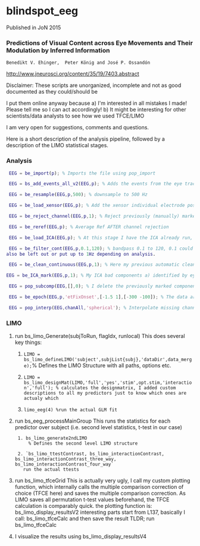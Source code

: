 # blindspot_eeg
Published in JoN 2015

### Predictions of Visual Content across Eye Movements and Their Modulation by Inferred Information
    Benedikt V. Ehinger,  Peter König and José P. Ossandón
    
http://www.jneurosci.org/content/35/19/7403.abstract

Disclaimer: These scripts are unorganized, incomplete and not as good documented as they could/should be

I put them online anyway because 
  a) I'm interested in all mistakes I made! Please tell me so I can act accordingly!
  b) It might be interesting for other scientists/data analysts to see how we used TFCE/LIMO
  
I am very open for suggestions, comments and questions.


Here is a short description of the analysis pipeline, followed by a description of the LIMO statistical stages.


### Analysis
```matlab
 EEG = be_import(p); % Imports the file using pop_import

 EEG = bs_add_events_all_v2(EEG,p); % Adds the events from the eye tracker

 EEG = be_resample(EEG,p,500); % downsample to 500 Hz

 EEG = be_load_xensor(EEG,p); % Add the xensor individual electrode position

 EEG = be_reject_channel(EEG,p,1); % Reject previously (manually) marked channels

 EEG = be_reref(EEG,p); % Average Ref AFTER channel rejection

 EEG = be_load_ICA(EEG,p); % At this stage I have the ICA already run, I usually do a 1 Hz Highpass for the ICA, let it run, extract the weights and put them on the unfiltered data (do the 1Hz even so you will not need to filter in the first place)

 EEG = be_filter_cont(EEG,p,0.1,120); % bandpass 0.1 to 120, 0.1 could
also be left out or put up to 1Hz depending on analysis.

 EEG = be_clean_continuous(EEG,p,1); % Here my previous automatic cleaning times are loaded and the bad data is rejected. I clean the data manually

EEG = be_ICA_mark(EEG,p,1); % My ICA bad components a) identified by eyetracking, b) by automatic precedures. For eyetracking combined data some Algorithm works very well (Plöchl, Ossandon, König 201?, see also Olaf Dimigens Eyetracking/EEG toolbox).

 EEG = pop_subcomp(EEG,[],0); % I delete the previously marked components

 EEG = be_epoch(EEG,p,'etFixOnset',[-1.5 1],[-300 -100]); % The data are epoched and baseline corrected

 EEG = pop_interp(EEG,chanAll,'spherical'); % Interpolate missing channels
```

### LIMO
  1. run bs_limo_Generate(subjToRun, flagIdx, runlocal)
      This does several key things:

        1.   `LIMO = bs_limo_defineLIMO('subject',subjList{subj},'dataDir',data_merge);`% Defines the LIMO Structure with all paths, options etc. 

        2. `LIMO = bs_limo_designMat(LIMO,'full','yes','stim',opt.stim,'interaction','full');
              % calculates the designmatrix, I added custom descriptions to all my predictors just to know which ones are actualy which`
              
        3. `limo_eeg(4) %run the actual GLM fit`
          


  2. run bs_eeg_processMainGroup
      This runs the statistics for each predictor over subject (i.e. second level statistics, t-test in our case)

          1. bs_limo_generate2ndLIMO
              % Defines the second level LIMO structure
              
          2. `bs_limo_ttestContrast, bs_limo_interactionContrast, bs_limo_interactionContrast_three_way, bs_limo_interactionContrast_four_way`
            run the actual ttests
  3. run bs_limo_tfceGrid
        This is actually very ugly, I call my custom plotting function, which internally calls the multiple comparison correction of choice (TFCE here) and saves the multiple comparison correction. As LIMO saves all permutation t-test values beforehand, the TFCE calculation is comparably quick. the plotting function is: bs_limo_display_resultsV2 interesting parts start from L137, basically I call: bs_limo_tfceCalc and then save the result
        TLDR; run bs_limo_tfceCalc
          
  4. I visualize the results using bs_limo_display_resultsV4
